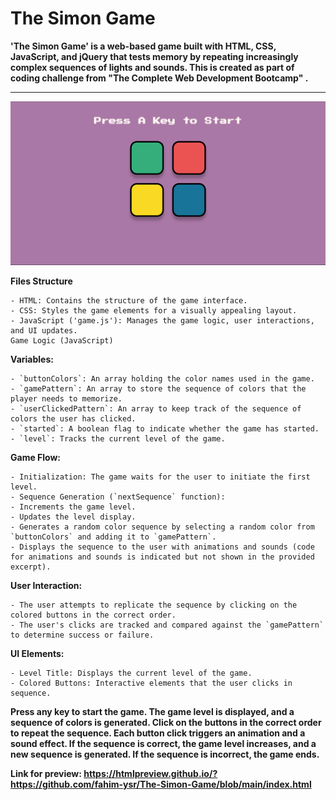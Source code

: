 # The Simon Game

**'The Simon Game' is a web-based game built with HTML, CSS, JavaScript, and jQuery that tests memory by repeating increasingly complex sequences of lights and sounds. This is created as part of coding challenge from "The Complete Web Development Bootcamp" .**

---

[![Watch the video](demo.png)](https://youtu.be/we2FpihCmVA)


**Files Structure**

    - HTML: Contains the structure of the game interface.
    - CSS: Styles the game elements for a visually appealing layout.
    - JavaScript ('game.js'): Manages the game logic, user interactions, and UI updates.
    Game Logic (JavaScript)

**Variables:**

    - `buttonColors`: An array holding the color names used in the game.
    - `gamePattern`: An array to store the sequence of colors that the player needs to memorize.
    - `userClickedPattern`: An array to keep track of the sequence of colors the user has clicked.
    - `started`: A boolean flag to indicate whether the game has started.
    - `level`: Tracks the current level of the game.

**Game Flow:**

    - Initialization: The game waits for the user to initiate the first level.
    - Sequence Generation (`nextSequence` function):
    - Increments the game level.
    - Updates the level display.
    - Generates a random color sequence by selecting a random color from `buttonColors` and adding it to `gamePattern`.
    - Displays the sequence to the user with animations and sounds (code for animations and sounds is indicated but not shown in the provided excerpt).

**User Interaction:**

    - The user attempts to replicate the sequence by clicking on the colored buttons in the correct order.
    - The user's clicks are tracked and compared against the `gamePattern` to determine success or failure.

**UI Elements:**

    - Level Title: Displays the current level of the game.
    - Colored Buttons: Interactive elements that the user clicks in sequence.

**Press any key to start the game. The game level is displayed, and a sequence of colors is generated. Click on the buttons in the correct order to repeat the sequence. Each button click triggers an animation and a sound effect. If the sequence is correct, the game level increases, and a new sequence is generated. If the sequence is incorrect, the game ends.**

**Link for preview: https://htmlpreview.github.io/?https://github.com/fahim-ysr/The-Simon-Game/blob/main/index.html**
